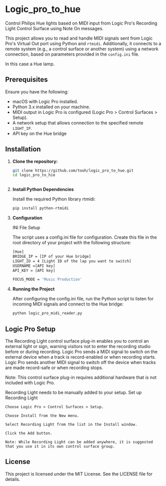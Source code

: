 # Logic_pro_to_hue

Control Philips Hue lights based on MIDI input from Logic Pro's Recording Light Control Surface using Note On messages.


This project allows you to read and handle MIDI signals sent from Logic Pro's Virtual Out port using Python and `rtmidi`. Additionally, it connects to a remote system (e.g., a control surface or another system) using a network connection, based on parameters provided in the `config.ini` file.

In this case a Hue lamp.

## Prerequisites

Ensure you have the following:
- macOS with Logic Pro installed.
- Python 3.x installed on your machine.
- MIDI output in Logic Pro is configured (Logic Pro > Control Surfaces > Setup).
- A network setup that allows connection to the specified remote `LIGHT_IP`.
- API key on the Hue bridge

## Installation

1. **Clone the repository:**

   ```bash
   git clone https://github.com/tooh/logic_pro_to_hue.git
   cd logic_pro_to_hie
 
2. **Install Python Dependencies**

   Install the required Python library rtmidi:

   ```bash
   pip install python-rtmidi

3. **Configuration**

   INI File Setup

   The script uses a config.ini file for configuration. Create this file in the root directory of your project with the following structure:

   ```bash
   [Hue]
   BRIDGE_IP = [IP of your Hue bridge]
   LIGHT_ID = 4 [Light ID of the lap you want to switch]
   USERNAME =[API key]      
   API_KEY = [API key]

   FOCUS_MODE = 'Music Production'


4. **Running the Project**

   After configuring the config.ini file, run the Python script to listen for incoming MIDI signals and connect to the Hue bridge:

   ```bash
   python logic_pro_midi_reader.py


## Logic Pro Setup


The Recording Light control surface plug-in enables you to control an external light or sign, warning visitors not to enter the recording studio before or during recording. Logic Pro sends a MIDI signal to switch on the external device when a track is record-enabled or when recording starts. Logic Pro sends another MIDI signal to switch off the device when tracks are made record-safe or when recording stops.

Note: This control surface plug-in requires additional hardware that is not included with Logic Pro.

Recording Light needs to be manually added to your setup.
Set up Recording Light

    Choose Logic Pro > Control Surfaces > Setup.

    Choose Install from the New menu.

    Select Recording Light from the list in the Install window.

    Click the Add button.

    Note: While Recording Light can be added anywhere, it is suggested that you use it in its own control surface group.




## License

This project is licensed under the MIT License. See the LICENSE file for details.
